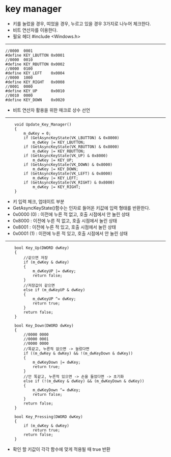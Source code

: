 # key manager
- 키를 눌렀을 경우, 띠었을 경우, 누르고 있을 경우 3가지로 나누어 체크한다.
- 비트 연산자를 이용한다.
- 필요 헤더 #include <Windows.h>
***
```
//0000	0001
#define KEY_LBUTTON 0x0001
//0000	0010
#define KEY_RBUTTON 0x0002
//0000	0100
#define KEY_LEFT	0x0004
//0000	1000
#define KEY_RIGHT	0x0008
//0001	0000
#define KEY_UP		0x0010
//0010	0000
#define KEY_DOWN	0x0020
```
- 비트 연산자 활용을 위한 매크로 상수 선언
***
```
	void Update_Key_Manager()
	{
		m_dwKey = 0;
		if (GetAsyncKeyState(VK_LBUTTON) & 0x8000)
			m_dwKey |= KEY_LBUTTON;
		if (GetAsyncKeyState(VK_RBUTTON) & 0x8000)
			m_dwKey |= KEY_RBUTTON;
		if (GetAsyncKeyState(VK_UP) & 0x8000)
			m_dwKey |= KEY_UP;
		if (GetAsyncKeyState(VK_DOWN) & 0x8000)
			m_dwKey |= KEY_DOWN;
		if (GetAsyncKeyState(VK_LEFT) & 0x8000)
			m_dwKey |= KEY_LEFT;
		if (GetAsyncKeyState(VK_RIGHT) & 0x8000)
			m_dwKey |= KEY_RIGHT;
	}
```
- 키 입력 체크, 업데이트 부분
- GetAsyncKeyState()함수는 인자로 들어온 키값에 입력 형태를 반환한다.
- 0x0000 (0) : 이전에 누른 적 없고, 호출 시점에서 안 눌린 상태
- 0x8000     : 이전에 누른 적 없고, 호출 시점에서 눌린 상태
- 0x8001     : 이전에 누른 적 있고, 호출 시점에서 눌린 상태
- 0x0001 (1) : 이전에 누른 적 있고, 호출 시점에서 안 눌린 상태
***
```
	bool Key_Up(DWORD dwKey)
	{
		//같으면 저장
		if (m_dwKey & dwKey)
		{
			m_dwKeyUP |= dwKey;
			return false;
		}
		//저장값이 같으면
		else if (m_dwKeyUP & dwKey)
		{
			m_dwKeyUP ^= dwKey;
			return true;
		}
		return false;
	}

	bool Key_Down(DWORD dwKey)
	{
		//0000 0000
		//0000 0001
		//0000 0000 
		//똑같고, 누른적 없으면 -> 눌렀다면
		if ((m_dwKey & dwKey) && !(m_dwKeyDown & dwKey))
		{
			m_dwKeyDown |= dwKey;
			return true;
		}
		//안 똑같고, 누른적 있으면 -> 손을 들었다면 -> 초기화
		else if (!(m_dwKey & dwKey) && (m_dwKeyDown & dwKey))
		{
			m_dwKeyDown ^= dwKey;
			return false;
		}
		return false;
	}

	bool Key_Pressing(DWORD dwKey)
	{
		if (m_dwKey & dwKey)
			return true;
		return false;
	}
```
- 확인 할 키값이 각각 함수에 맞게 적용될 때 true 반환
